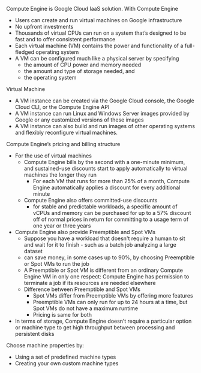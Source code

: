 Compute Engine is Google Cloud IaaS solution. With Compute Engine
- Users can create and run virtual machines on Google infrastructure
- No upfront investments
- Thousands of virtual CPUs can run on a system that’s designed to be fast and to offer consistent performance
- Each virtual machine (VM) contains the power and functionality of a full-fledged operating system
- A VM can be configured much like a physical server by specifying 
	- the amount of CPU power and memory needed
	- the amount and type of storage needed, and 
	- the operating system

Virtual Machine
- A VM instance can be created via the Google Cloud console, the Google Cloud CLI, or the Compute Engine API
- A VM instance can run Linux and Windows Server images provided by Google or any customized versions of these images
- A VM instance can also build and run images of other operating systems and flexibly reconfigure virtual machines.

Compute Engine’s pricing and billing structure
- For the use of virtual machines
	- Compute Engine bills by the second with a one-minute minimum, and sustained-use discounts start to apply automatically to virtual machines the longer they run
		- For each VM that runs for more than 25% of a month, Compute Engine automatically applies a discount for every additional minute
	- Compute Engine also offers committed-use discounts
		- for stable and predictable workloads, a specific amount of vCPUs and memory can be purchased for up to a 57% discount off of normal prices in return for committing to a usage term of one year or three years
- Compute Engine also provide Preemptible and Spot VMs
	- Suppose you have a workload that doesn't require a human to sit and wait for it to finish - such as a batch job analyzing a large dataset
	- can save money, in some cases up to 90%, by choosing Preemptible or Spot VMs to run the job
	- A Preemptible or Spot VM is different from an ordinary Compute Engine VM in only one respect: Compute Engine has permission to terminate a job if its resources are needed elsewhere
	- Difference between Preemptible and Spot VMs
		- Spot VMs differ from Preemptible VMs by offering more features
		- Preemptible VMs can only run for up to 24 hours at a time, but Spot VMs do not have a maximum runtime
		- Pricing is same for both
- In terms of storage, Compute Engine doesn’t require a particular option or machine type to get high throughput between processing and persistent disks

Choose machine properties by:
- Using a set of predefined machine types
- Creating your own custom machine types